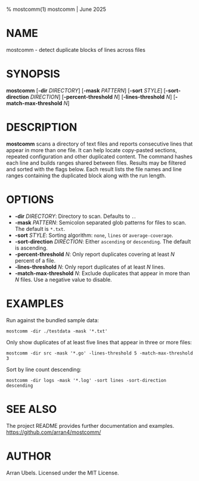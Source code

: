 % mostcomm(1) mostcomm | June 2025
# NAME
mostcomm - detect duplicate blocks of lines across files

# SYNOPSIS
**mostcomm** [**-dir** *DIRECTORY*] [**-mask** *PATTERN*] [**-sort** *STYLE*] [**-sort-direction** *DIRECTION*] [**-percent-threshold** *N*] [**-lines-threshold** *N*] [**-match-max-threshold** *N*]

# DESCRIPTION
**mostcomm** scans a directory of text files and reports consecutive lines that appear in more than one file. It can help locate copy-pasted sections, repeated configuration and other duplicated content. The command hashes each line and builds ranges shared between files. Results may be filtered and sorted with the flags below. Each result lists the file names and line ranges containing the duplicated block along with the run length.

# OPTIONS
* **-dir** *DIRECTORY*: Directory to scan. Defaults to `.`.
* **-mask** *PATTERN*: Semicolon separated glob patterns for files to scan. The default is `*.txt`.
* **-sort** *STYLE*: Sorting algorithm: `none`, `lines` or `average-coverage`.
* **-sort-direction** *DIRECTION*: Either `ascending` or `descending`. The default is ascending.
* **-percent-threshold** *N*: Only report duplicates covering at least *N* percent of a file.
* **-lines-threshold** *N*: Only report duplicates of at least *N* lines.
* **-match-max-threshold** *N*: Exclude duplicates that appear in more than *N* files. Use a negative value to disable.

# EXAMPLES
Run against the bundled sample data:

```
mostcomm -dir ./testdata -mask '*.txt'
```

Only show duplicates of at least five lines that appear in three or more files:

```
mostcomm -dir src -mask '*.go' -lines-threshold 5 -match-max-threshold 3
```

Sort by line count descending:

```
mostcomm -dir logs -mask '*.log' -sort lines -sort-direction descending
```

# SEE ALSO
The project README provides further documentation and examples.
<https://github.com/arran4/mostcomm/>

# AUTHOR
Arran Ubels. Licensed under the MIT License.

